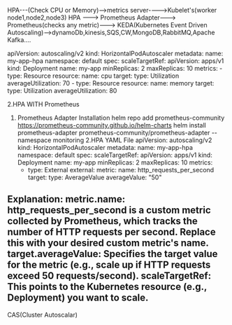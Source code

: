 HPA---(Check CPU or Memory)-->metrics server---->Kubelet's(worker node1,node2,node3)
HPA ---> Prometheus Adapter---> Prometheus(checks any metric)--->
KEDA(Kubernetes Event Driven Autoscaling)-->dynamoDb,kinesis,SQS,CW,MongoDB,RabbitMQ,Apache Kafka....

apiVersion: autoscaling/v2
kind: HorizontalPodAutoscaler
metadata:
  name: my-app-hpa
  namespace: default
spec:
  scaleTargetRef:
    apiVersion: apps/v1
    kind: Deployment
    name: my-app
  minReplicas: 2
  maxReplicas: 10
  metrics:
    - type: Resource
      resource:
        name: cpu
        target:
          type: Utilization
          averageUtilization: 70
    - type: Resource
      resource:
        name: memory
        target:
          type: Utilization
          averageUtilization: 80

2.HPA WITH Prometheus
1. Prometheus Adapter Installation
helm repo add prometheus-community https://prometheus-community.github.io/helm-charts
helm install prometheus-adapter prometheus-community/prometheus-adapter --namespace monitoring
2.HPA YAML File
apiVersion: autoscaling/v2
kind: HorizontalPodAutoscaler
metadata:
  name: my-app-hpa
  namespace: default
spec:
  scaleTargetRef:
    apiVersion: apps/v1
    kind: Deployment
    name: my-app
  minReplicas: 2
  maxReplicas: 10
  metrics:
    - type: External
      external:
        metric:
          name: http_requests_per_second
        target:
          type: AverageValue
          averageValue: "50"

Explanation:
    metric.name:
        http_requests_per_second is a custom metric collected by Prometheus, which tracks the number of HTTP requests per second.
        Replace this with your desired custom metric's name.
    target.averageValue:
        Specifies the target value for the metric (e.g., scale up if HTTP requests exceed 50 requests/second).
    scaleTargetRef:
        This points to the Kubernetes resource (e.g., Deployment) you want to scale.
------------------------------------------------------------------
CAS(Cluster Autoscalar)
